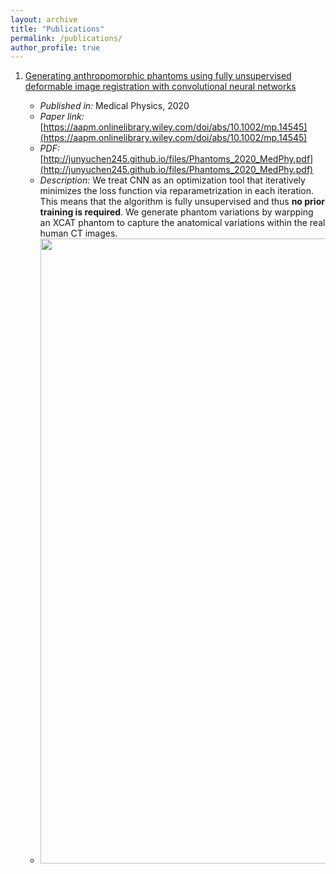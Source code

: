 ```yaml
---
layout: archive
title: "Publications"
permalink: /publications/
author_profile: true
---
```


1.  [Generating anthropomorphic phantoms using fully unsupervised deformable image registration with convolutional neural networks](https://github.com/junyuchen245/junyuchen245.github.io/blob/master/_publications/2009-10-01-paper-title-number-1.md)
    
    * *Published in:* Medical Physics, 2020
    * *Paper link:* [https://aapm.onlinelibrary.wiley.com/doi/abs/10.1002/mp.14545](https://aapm.onlinelibrary.wiley.com/doi/abs/10.1002/mp.14545)
    * *PDF:* [http://junyuchen245.github.io/files/Phantoms_2020_MedPhy.pdf](http://junyuchen245.github.io/files/Phantoms_2020_MedPhy.pdf)
    * *Description:* We treat CNN as an optimization tool that iteratively minimizes the loss function via reparametrization in each iteration. This means that the algorithm is fully unsupervised and thus **no prior training is required**. We generate phantom variations by warpping an XCAT phantom to capture the anatomical variations within the real human CT images.
    * <img src="https://github.com/junyuchen245/junyuchen245.github.io/blob/master/images/MedPhy_phantom.jpg" width="1000"/>
